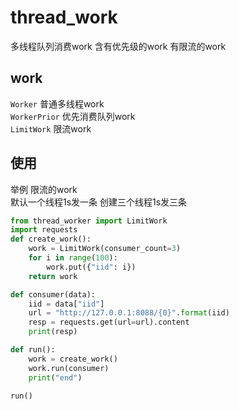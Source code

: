 <!--
 * @Date: 2021-06-24 17:51:10
 * @LastEditors: recar
 * @LastEditTime: 2021-06-24 18:09:17
-->
# thread_work
多线程队列消费work 含有优先级的work 有限流的work

## work
`Worker` 普通多线程work  
`WorkerPrior` 优先消费队列work  
`LimitWork` 限流work  

## 使用

举例 限流的work  
默认一个线程1s发一条 创建三个线程1s发三条  

```python
from thread_worker import LimitWork
import requests
def create_work():
    work = LimitWork(consumer_count=3)
    for i in range(100):
        work.put({"iid": i})
    return work

def consumer(data):
    iid = data["iid"]
    url = "http://127.0.0.1:8088/{0}".format(iid)
    resp = requests.get(url=url).content
    print(resp)

def run():
    work = create_work()
    work.run(consumer)
    print("end")

run()
```
